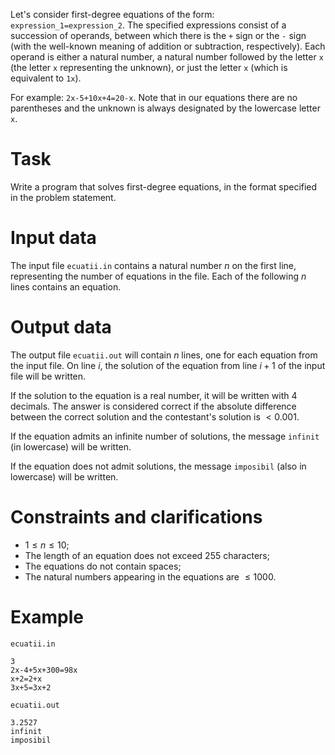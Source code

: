 Let's consider first-degree equations of the form: `expression_1=expression_2`. The specified expressions consist of a succession of operands, between which there is the `+` sign or the `-` sign (with the well-known meaning of addition or subtraction, respectively). Each operand is either a natural number, a natural number followed by the letter `x` (the letter `x` representing the unknown), or just the letter `x` (which is equivalent to `1x`).

For example: `2x-5+10x+4=20-x`. Note that in our equations there are no parentheses and the unknown is always designated by the lowercase letter `x`.

# Task

Write a program that solves first-degree equations, in the format specified in the problem statement.

# Input data

The input file `ecuatii.in` contains a natural number $n$ on the first line, representing the number of equations in the file. Each of the following $n$ lines contains an equation.

# Output data

The output file `ecuatii.out` will contain $n$ lines, one for each equation from the input file. On line $i$, the solution of the equation from line $i+1$ of the input file will be written.

If the solution to the equation is a real number, it will be written with $4$ decimals. The answer is considered correct if the absolute difference between the correct solution and the contestant's solution is $< 0.001$.

If the equation admits an infinite number of solutions, the message `infinit` (in lowercase) will be written.

If the equation does not admit solutions, the message `imposibil` (also in lowercase) will be written.

# Constraints and clarifications
* $1 \leq n \leq 10$;
* The length of an equation does not exceed $255$ characters;
* The equations do not contain spaces;
* The natural numbers appearing in the equations are $\leq 1000$.

# Example

`ecuatii.in`
```
3 
2x-4+5x+300=98x
x+2=2+x
3x+5=3x+2
```

`ecuatii.out`
```
3.2527
infinit
imposibil
